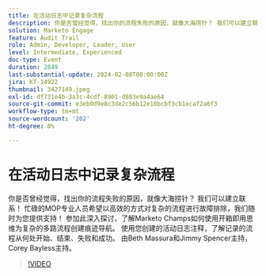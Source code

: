 ```yaml
---
title: 在活动日志中记录复杂流程
description: 你是否曾经觉得，找出你的流程失败的原因，就像大海捞针？ 我们可以建立联系！ 忙碌的MOP专业人员希望以高效的方式对复杂的流程进行故障排除，我们随时为您提供支持！ 参加此深入探讨，了解Marketo Champs如何使用开箱即用思维为复杂的多路流程创建痕迹导航。 使用您创建的活动日志注释，了解记录的流程从何处开始、结束、失败和成功。 由Beth Massura和Jimmy Spencer主持，Corey Bayless主持。
solution: Marketo Engage
feature: Audit Trail
role: Admin, Developer, Leader, User
level: Intermediate, Experienced
doc-type: Event
duration: 2849
last-substantial-update: 2024-02-08T00:00:00Z
jira: KT-14922
thumbnail: 3427149.jpeg
exl-id: df731e4b-3a3c-4cdf-8901-d803e9a4ae64
source-git-commit: e3eb0d9e8c3de2c56b12e10bcbf3cb1ecaf2a6f3
workflow-type: tm+mt
source-wordcount: '202'
ht-degree: 0%

---
```


# 在活动日志中记录复杂流程

你是否曾经觉得，找出你的流程失败的原因，就像大海捞针？ 我们可以建立联系！ 忙碌的MOP专业人员希望以高效的方式对复杂的流程进行故障排除，我们随时为您提供支持！ 参加此深入探讨，了解Marketo Champs如何使用开箱即用思维为复杂的多路流程创建痕迹导航。 使用您创建的活动日志注释，了解记录的流程从何处开始、结束、失败和成功。 由Beth Massura和Jimmy Spencer主持，Corey Bayless主持。

>[!VIDEO](https://video.tv.adobe.com/v/3427149/?learn=on)
